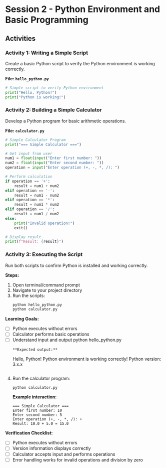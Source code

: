 # Session 2 - Python Environment and Basic Programming

## Activities

### Activity 1: Writing a Simple Script

Create a basic Python script to verify the Python environment is working correctly.

**File: `hello_python.py`**
```python
# Simple script to verify Python environment
print("Hello, Python!")
print("Python is working!")
```

### Activity 2: Building a Simple Calculator

Develop a Python program for basic arithmetic operations.

**File: `calculator.py`**
```python
# Simple Calculator Program
print("=== Simple Calculator ===")

# Get input from user
num1 = float(input("Enter first number: "))
num2 = float(input("Enter second number: "))
operation = input("Enter operation (+, -, *, /): ")

# Perform calculation
if operation == '+':
    result = num1 + num2
elif operation == '-':
    result = num1 - num2
elif operation == '*':
    result = num1 * num2
elif operation == '/':
    result = num1 / num2
else:
    print("Invalid operation!")
    exit()

# Display result
print(f"Result: {result}")
```

### Activity 3: Executing the Script

Run both scripts to confirm Python is installed and working correctly.

**Steps:**
1. Open terminal/command prompt
2. Navigate to your project directory
3. Run the scripts:
   ```bash
   python hello_python.py
   python calculator.py
   ```

**Learning Goals:**
- [ ] Python executes without errors
- [ ] Calculator performs basic operations
- [ ] Understand input and output
   python hello_python.py
   ```
   **Expected output:**
   ```
   Hello, Python!
   Python environment is working correctly!
   Python version: 3.x.x
   ```

4. Run the calculator program:
   ```bash
   python calculator.py
   ```
   **Example interaction:**
   ```
   === Simple Calculator ===
   Enter first number: 10
   Enter second number: 5
   Enter operation (+, -, *, /): +
   Result: 10.0 + 5.0 = 15.0
   ```

**Verification Checklist:**
- [ ] Python executes without errors
- [ ] Version information displays correctly
- [ ] Calculator accepts input and performs operations
- [ ] Error handling works for invalid operations and division by zero
